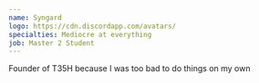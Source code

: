 ```yaml
---
name: Syngard
logo: https://cdn.discordapp.com/avatars/
specialties: Mediocre at everything
job: Master 2 Student
---
```

Founder of T35H because I was too bad to do things on my own
